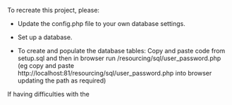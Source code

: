 To recreate this project, please:

- Update the config.php file to your own database settings.

- Set up a database.

- To create and populate the database tables:
   Copy and paste code from setup.sql and 
   then in browser run /resourcing/sql/user_password.php 
   (eg copy and paste http://localhost:81/resourcing/sql/user_password.php into browser updating the path as required)

If having difficulties with the <script> elements, may have to do 
alt + enter to download the libraries